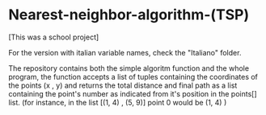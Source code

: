 # Nearest-neighbor-algorithm-(TSP)
[This was a school project]

For the version with italian variable names, check the "Italiano" folder.

The repository contains both the simple algoritm function and the whole program, the function accepts a list of tuples containing the coordinates of the points (x , y) and returns the total distance and final path as a list containing the point's number as indicated from it's position in the points[] list. (for instance, in the list [(1, 4) , (5, 9)] point 0 would be (1, 4) )
